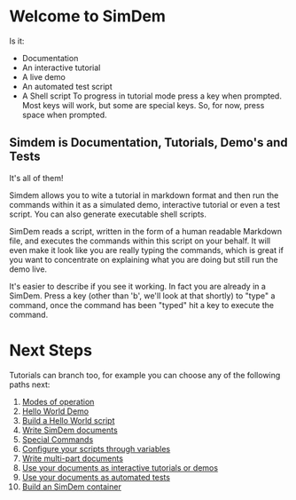 # Welcome to SimDem

Is it:

  * Documentation
  * An interactive tutorial
  * A live demo 
  * An automated test script
  * A Shell script
To progress in tutorial mode press a key when prompted. Most keys will work, but some are special keys. So, for now, press space when prompted.
  
## Simdem is Documentation, Tutorials, Demo's and Tests

It's all of them!

Simdem allows you to wite a tutorial in markdown format and then run
the commands within it as a simulated demo, interactive tutorial or
even a test script. You can also generate executable shell scripts.

SimDem reads a script, written in the form of a human readable
Markdown file, and executes the commands within this script on your
behalf. It will even make it look like you are really typing the
commands, which is great if you want to concentrate on explaining what
you are doing but still run the demo live.

It's easier to describe if you see it working. In fact you are already
in a SimDem. Press a key (other than 'b', we'll look at that shortly)
to "type" a command, once the command has been "typed" hit
a key to execute the command.

# Next Steps

Tutorials can branch too, for example you can choose any of the
following paths next:

  1. [Modes of operation](modes/README.md)
  2. [Hello World Demo](demo/README.md)
  3. [Build a Hello World script](tutorial/README.md)
  4. [Write SimDem documents](syntax/README.md)
  5. [Special Commands](special_commands/README.md)
  6. [Configure your scripts through variables](variables/README.md)
  7. [Write multi-part documents](multipart/README.md)
  8. [Use your documents as interactive tutorials or demos](running/README.md)
  9. [Use your documents as automated tests](test/README.md)
 10. [Build an SimDem container](building/README.md)


  

